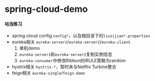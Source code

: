 # spring-cloud-demo
#### 咕泡练习
- spring cloud config `config*`，以及根目录下的`liuzijian*.properties`
- eureka相关 `eureka-server1`/`eureka-server2`/`eureka-client`
  1. 单机demo
  2. `eureka-server1`和`eureka-server2`复制实例信息
  3. `eureka-consumer`中修改Ribbon的IRULE策略为random
- hystrix相关 `hystrix-*`，暂时未与Netflix Turbine整合
- feign相关 `eureka-single`/`feign-demo`
